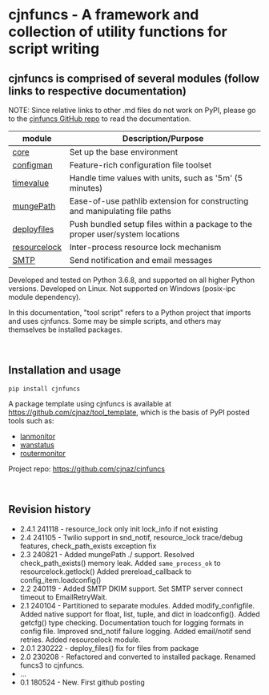 # cjnfuncs - A framework and collection of utility functions for script writing

## cjnfuncs is comprised of several modules (follow links to respective documentation)

NOTE:  Since relative links to other .md files do not work on PyPI, please go to the [cjnfuncs GitHub repo](https://github.com/cjnaz/cjnfuncs) to read the documentation. 

module | Description/Purpose
--|--
[core](core.md)               | Set up the base environment
[configman](configman.md)     | Feature-rich configuration file toolset
[timevalue](timevalue.md)     | Handle time values with units, such as '5m' (5 minutes)
[mungePath](mungePath.md)     | Ease-of-use pathlib extension for constructing and manipulating file paths
[deployfiles](deployfiles.md) | Push bundled setup files within a package to the proper user/system locations
[resourcelock](resourcelock.md) | Inter-process resource lock mechanism
[SMTP](SMTP.md)               | Send notification and email messages

Developed and tested on Python 3.6.8, and supported on all higher Python versions.
Developed on Linux.  Not supported on Windows (posix-ipc module dependency).

In this documentation, "tool script" refers to a Python project that imports and uses cjnfuncs. Some may be simple scripts, and others may themselves be installed packages.

<br/>

## Installation and usage

```
pip install cjnfuncs
```

A package template using cjnfuncs is available at https://github.com/cjnaz/tool_template, which 
is the basis of PyPI posted tools such as:
  - [lanmonitor](https://pypi.org/project/lanmonitor/)
  - [wanstatus](https://pypi.org/project/wanstatus/)
  - [routermonitor](https://pypi.org/project/routermonitor/)

Project repo:  https://github.com/cjnaz/cjnfuncs

<br/>

## Revision history
- 2.4.1 241118 - resource_lock only init lock_info if not existing
- 2.4 241105 - Twilio support in snd_notif, resource_lock trace/debug features, check_path_exists exception fix
- 2.3 240821 - Added mungePath ./ support.
  Resolved check_path_exists() memory leak.
  Added `same_process_ok` to resourcelock.getlock()
  Added prereload_callback to config_item.loadconfig()
- 2.2 240119 - Added SMTP DKIM support.  Set SMTP server connect timeout to EmailRetryWait.
- 2.1 240104 - Partitioned to separate modules.
  Added modify_configfile. 
  Added native support for float, list, tuple, and dict in loadconfig(). 
  Added getcfg() type checking. 
  Documentation touch for logging formats in config file. 
  Improved snd_notif failure logging. 
  Added email/notif send retries.
  Added resourcelock module.
- 2.0.1 230222 - deploy_files() fix for files from package
- 2.0 230208 - Refactored and converted to installed package.  Renamed funcs3 to cjnfuncs.
- ...
- 0.1 180524 - New.  First github posting